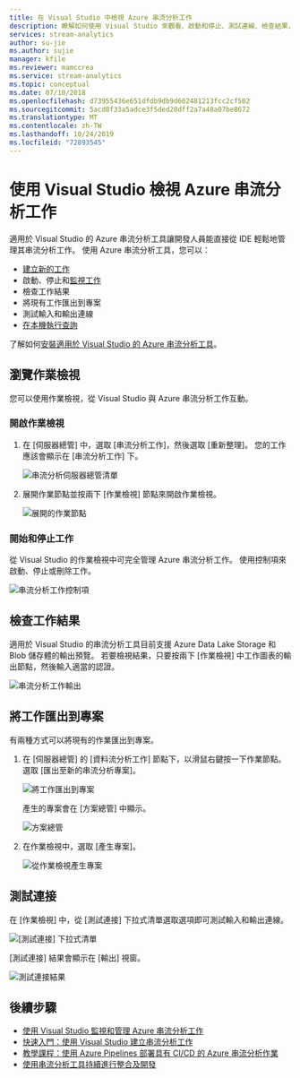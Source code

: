 ```yaml
---
title: 在 Visual Studio 中檢視 Azure 串流分析工作
description: 瞭解如何使用 Visual Studio 來觀看、啟動和停止、測試連線、檢查結果，以及匯出您的 Azure 串流分析作業。
services: stream-analytics
author: su-jie
ms.author: sujie
manager: kfile
ms.reviewer: mamccrea
ms.service: stream-analytics
ms.topic: conceptual
ms.date: 07/10/2018
ms.openlocfilehash: d73955436e651dfdb9db9d602481213fcc2cf502
ms.sourcegitcommit: 5acd8f33a5adce3f5ded20dff2a7a48a07be8672
ms.translationtype: MT
ms.contentlocale: zh-TW
ms.lasthandoff: 10/24/2019
ms.locfileid: "72893545"
---
```

# <a name="use-visual-studio-to-view-azure-stream-analytics-jobs"></a>使用 Visual Studio 檢視 Azure 串流分析工作

適用於 Visual Studio 的 Azure 串流分析工具讓開發人員能直接從 IDE 輕鬆地管理其串流分析工作。 使用 Azure 串流分析工具，您可以：
- [建立新的工作](stream-analytics-quick-create-vs.md)
- 啟動、停止和[監視工作](stream-analytics-monitor-jobs-use-vs.md)
- 檢查工作結果
- 將現有工作匯出到專案
- 測試輸入和輸出連線
- [在本機執行查詢](stream-analytics-vs-tools-local-run.md)

了解如何[安裝適用於 Visual Studio 的 Azure 串流分析工具](stream-analytics-tools-for-visual-studio-install.md)。

## <a name="explore-the-job-view"></a>瀏覽作業檢視

您可以使用作業檢視，從 Visual Studio 與 Azure 串流分析工作互動。

### <a name="open-the-job-view"></a>開啟作業檢視

1. 在 [伺服器總管] 中，選取 [串流分析工作]，然後選取 [重新整理]。 您的工作應該會顯示在 [串流分析工作] 下。

    ![串流分析伺服器總管清單](./media/stream-analytics-vs-tools/stream-analytics-tools-for-vs-list-jobs-01.png)

2. 展開作業節點並按兩下 [作業檢視] 節點來開啟作業檢視。
    
   ![展開的作業節點](./media/stream-analytics-vs-tools/stream-analytics-tools-for-vs-job-view-01.png)

### <a name="start-and-stop-jobs"></a>開始和停止工作

從 Visual Studio 的作業檢視中可完全管理 Azure 串流分析工作。 使用控制項來啟動、停止或刪除工作。
    
   ![串流分析工作控制項](./media/stream-analytics-vs-tools/azure-stream-analytics-job-view-controls.png)

## <a name="check-job-results"></a>檢查工作結果

適用於 Visual Studio 的串流分析工具目前支援 Azure Data Lake Storage 和 Blob 儲存體的輸出預覽。 若要檢視結果，只要按兩下 [作業檢視] 中工作圖表的輸出節點，然後輸入適當的認證。

   ![串流分析工作輸出](./media/stream-analytics-vs-tools/stream-analytics-blob-preview.png)

## <a name="export-jobs-to-a-project"></a>將工作匯出到專案

有兩種方式可以將現有的作業匯出到專案。

1. 在 [伺服器總管] 的 [資料流分析工作] 節點下，以滑鼠右鍵按一下作業節點。 選取 [匯出至新的串流分析專案]。
    
   ![將工作匯出到專案](./media/stream-analytics-vs-tools/stream-analytics-tools-for-vs-export-job-01.png)
    
    產生的專案會在 [方案總管] 中顯示。
    
   ![方案總管](./media/stream-analytics-vs-tools/stream-analytics-tools-for-vs-export-job-02.png)

2. 在作業檢視中，選取 [產生專案]。
    
   ![從作業檢視產生專案](./media/stream-analytics-vs-tools/stream-analytics-tools-for-vs-export-job-03.png)

## <a name="test-connections"></a>測試連接

在 [作業檢視] 中，從 [測試連接] 下拉式清單選取選項即可測試輸入和輸出連線。

   ![[測試連接] 下拉式清單](./media/stream-analytics-vs-tools/stream-analytics-test-connection-dropdown.png)

[測試連接] 結果會顯示在 [輸出] 視窗。

   ![測試連接結果](./media/stream-analytics-vs-tools/stream-analytics-test-connection-results.png)

## <a name="next-steps"></a>後續步驟

* [使用 Visual Studio 監視和管理 Azure 串流分析工作](stream-analytics-monitor-jobs-use-vs.md)
* [快速入門：使用 Visual Studio 建立串流分析工作](stream-analytics-quick-create-vs.md)
* [教學課程：使用 Azure Pipelines 部署具有 CI/CD 的 Azure 串流分析作業](stream-analytics-tools-visual-studio-cicd-vsts.md)
* [使用串流分析工具持續進行整合及開發](stream-analytics-tools-for-visual-studio-cicd.md)

